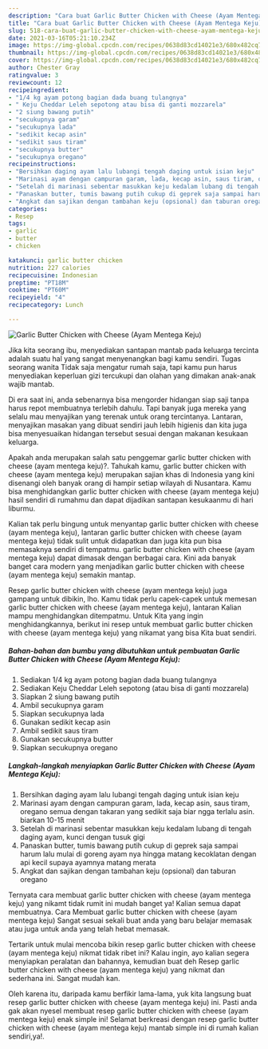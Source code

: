 ```yaml
---
description: "Cara buat Garlic Butter Chicken with Cheese (Ayam Mentega Keju) Sederhana dan Mudah Dibuat"
title: "Cara buat Garlic Butter Chicken with Cheese (Ayam Mentega Keju) Sederhana dan Mudah Dibuat"
slug: 518-cara-buat-garlic-butter-chicken-with-cheese-ayam-mentega-keju-sederhana-dan-mudah-dibuat
date: 2021-03-16T05:21:10.234Z
image: https://img-global.cpcdn.com/recipes/0638d83cd14021e3/680x482cq70/garlic-butter-chicken-with-cheese-ayam-mentega-keju-foto-resep-utama.jpg
thumbnail: https://img-global.cpcdn.com/recipes/0638d83cd14021e3/680x482cq70/garlic-butter-chicken-with-cheese-ayam-mentega-keju-foto-resep-utama.jpg
cover: https://img-global.cpcdn.com/recipes/0638d83cd14021e3/680x482cq70/garlic-butter-chicken-with-cheese-ayam-mentega-keju-foto-resep-utama.jpg
author: Chester Gray
ratingvalue: 3
reviewcount: 12
recipeingredient:
- "1/4 kg ayam potong bagian dada buang tulangnya"
- " Keju Cheddar Leleh sepotong atau bisa di ganti mozzarela"
- "2 siung bawang putih"
- "secukupnya garam"
- "secukupnya lada"
- "sedikit kecap asin"
- "sedikit saus tiram"
- "secukupnya butter"
- "secukupnya oregano"
recipeinstructions:
- "Bersihkan daging ayam lalu lubangi tengah daging untuk isian keju"
- "Marinasi ayam dengan campuran garam, lada, kecap asin, saus tiram, oregano semua dengan takaran yang sedikit saja biar ngga terlalu asin. biarkan 10-15 menit"
- "Setelah di marinasi sebentar masukkan keju kedalam lubang di tengah daging ayam, kunci dengan tusuk gigi"
- "Panaskan butter, tumis bawang putih cukup di geprek saja sampai harum lalu mulai di goreng ayam nya hingga matang kecoklatan dengan api kecil supaya ayamnya matang merata"
- "Angkat dan sajikan dengan tambahan keju (opsional) dan taburan oregano"
categories:
- Resep
tags:
- garlic
- butter
- chicken

katakunci: garlic butter chicken 
nutrition: 227 calories
recipecuisine: Indonesian
preptime: "PT18M"
cooktime: "PT60M"
recipeyield: "4"
recipecategory: Lunch

---
```



![Garlic Butter Chicken with Cheese (Ayam Mentega Keju)](https://img-global.cpcdn.com/recipes/0638d83cd14021e3/680x482cq70/garlic-butter-chicken-with-cheese-ayam-mentega-keju-foto-resep-utama.jpg)

Jika kita seorang ibu, menyediakan santapan mantab pada keluarga tercinta adalah suatu hal yang sangat menyenangkan bagi kamu sendiri. Tugas seorang  wanita Tidak saja mengatur rumah saja, tapi kamu pun harus menyediakan keperluan gizi tercukupi dan olahan yang dimakan anak-anak wajib mantab.

Di era  saat ini, anda sebenarnya bisa mengorder hidangan siap saji tanpa harus repot membuatnya terlebih dahulu. Tapi banyak juga mereka yang selalu mau menyajikan yang terenak untuk orang tercintanya. Lantaran, menyajikan masakan yang dibuat sendiri jauh lebih higienis dan kita juga bisa menyesuaikan hidangan tersebut sesuai dengan makanan kesukaan keluarga. 



Apakah anda merupakan salah satu penggemar garlic butter chicken with cheese (ayam mentega keju)?. Tahukah kamu, garlic butter chicken with cheese (ayam mentega keju) merupakan sajian khas di Indonesia yang kini disenangi oleh banyak orang di hampir setiap wilayah di Nusantara. Kamu bisa menghidangkan garlic butter chicken with cheese (ayam mentega keju) hasil sendiri di rumahmu dan dapat dijadikan santapan kesukaanmu di hari liburmu.

Kalian tak perlu bingung untuk menyantap garlic butter chicken with cheese (ayam mentega keju), lantaran garlic butter chicken with cheese (ayam mentega keju) tidak sulit untuk didapatkan dan juga kita pun bisa memasaknya sendiri di tempatmu. garlic butter chicken with cheese (ayam mentega keju) dapat dimasak dengan berbagai cara. Kini ada banyak banget cara modern yang menjadikan garlic butter chicken with cheese (ayam mentega keju) semakin mantap.

Resep garlic butter chicken with cheese (ayam mentega keju) juga gampang untuk dibikin, lho. Kamu tidak perlu capek-capek untuk memesan garlic butter chicken with cheese (ayam mentega keju), lantaran Kalian mampu menghidangkan ditempatmu. Untuk Kita yang ingin menghidangkannya, berikut ini resep untuk membuat garlic butter chicken with cheese (ayam mentega keju) yang nikamat yang bisa Kita buat sendiri.

<!--inarticleads1-->

##### Bahan-bahan dan bumbu yang dibutuhkan untuk pembuatan Garlic Butter Chicken with Cheese (Ayam Mentega Keju):

1. Sediakan 1/4 kg ayam potong bagian dada buang tulangnya
1. Sediakan  Keju Cheddar Leleh sepotong (atau bisa di ganti mozzarela)
1. Siapkan 2 siung bawang putih
1. Ambil secukupnya garam
1. Siapkan secukupnya lada
1. Gunakan sedikit kecap asin
1. Ambil sedikit saus tiram
1. Gunakan secukupnya butter
1. Siapkan secukupnya oregano




<!--inarticleads2-->

##### Langkah-langkah menyiapkan Garlic Butter Chicken with Cheese (Ayam Mentega Keju):

1. Bersihkan daging ayam lalu lubangi tengah daging untuk isian keju
1. Marinasi ayam dengan campuran garam, lada, kecap asin, saus tiram, oregano semua dengan takaran yang sedikit saja biar ngga terlalu asin. biarkan 10-15 menit
1. Setelah di marinasi sebentar masukkan keju kedalam lubang di tengah daging ayam, kunci dengan tusuk gigi
1. Panaskan butter, tumis bawang putih cukup di geprek saja sampai harum lalu mulai di goreng ayam nya hingga matang kecoklatan dengan api kecil supaya ayamnya matang merata
1. Angkat dan sajikan dengan tambahan keju (opsional) dan taburan oregano




Ternyata cara membuat garlic butter chicken with cheese (ayam mentega keju) yang nikamt tidak rumit ini mudah banget ya! Kalian semua dapat membuatnya. Cara Membuat garlic butter chicken with cheese (ayam mentega keju) Sangat sesuai sekali buat anda yang baru belajar memasak atau juga untuk anda yang telah hebat memasak.

Tertarik untuk mulai mencoba bikin resep garlic butter chicken with cheese (ayam mentega keju) nikmat tidak ribet ini? Kalau ingin, ayo kalian segera menyiapkan peralatan dan bahannya, kemudian buat deh Resep garlic butter chicken with cheese (ayam mentega keju) yang nikmat dan sederhana ini. Sangat mudah kan. 

Oleh karena itu, daripada kamu berfikir lama-lama, yuk kita langsung buat resep garlic butter chicken with cheese (ayam mentega keju) ini. Pasti anda gak akan nyesel membuat resep garlic butter chicken with cheese (ayam mentega keju) enak simple ini! Selamat berkreasi dengan resep garlic butter chicken with cheese (ayam mentega keju) mantab simple ini di rumah kalian sendiri,ya!.

